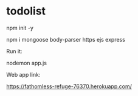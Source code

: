 # todolist

npm init -y

npm i mongoose body-parser https ejs express

Run it:

nodemon app.js

Web app link:

https://fathomless-refuge-76370.herokuapp.com/
